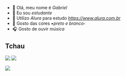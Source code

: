 - 👋 Olá, meu nome é _Gabriel_
- 🏫 Eu sou _estudante_
- 📔 Utilizo _Alura_ para estudo _https://www.alura.com.br_
- 🔳 Gosto das cores _▪️preto e branco▫️_
- 🎧 Gosto de ouvir _música_

## Tchau
![](https://tenor.com/pt-BR/view/floptok-storm-stan-twitter-swing-survivor-gif-16967343862987655463)
![](https://tenor.com/pt-BR/view/crying-sobbing-crying-girl-stantwt-stantwitter-gif-8643073221541276965)


![](https://tenor.com/pt-BR/view/skeleton-falling-gif-27355771)

